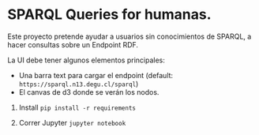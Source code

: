 # SPARQL Queries for humanas.

Este proyecto pretende ayudar a usuarios sin conocimientos de SPARQL, a hacer consultas sobre un Endpoint RDF.

La UI debe tener algunos elementos principales:
- Una barra text para cargar el endpoint (default: `https://sparql.n13.degu.cl/sparql`)
- El canvas de d3 donde se verán los nodos.

1. Install
`pip install -r requirements`

2. Correr Jupyter
`jupyter notebook`